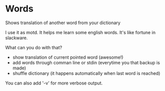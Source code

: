 Words
=====

Shows translation of another word from your dictionary

I use it as motd. It helps me learn some english words.
It's like fortune in slackware.


What can you do with that?

- show translation of current pointed word (awesome!)
- add words through comman line or stdin (everytime you that backup is made)
- shuffle dictionary (it happens automatically when last word is reached)

You can also add '-v' for more verbose output.
